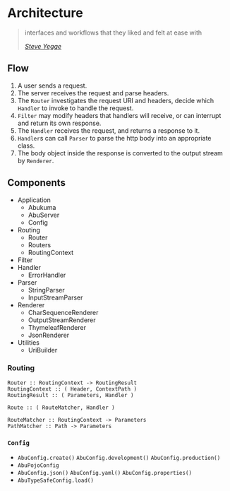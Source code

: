 # Architecture

> interfaces and workflows that they liked and felt at ease with
>
> [*Steve Yegge*](https://gist.github.com/chitchcock/1281611)


## Flow

1. A user sends a request.
2. The server receives the request and parse headers.
3. The `Router` investigates the request URI and headers,
    decide which `Handler` to invoke to handle the request.
4. `Filter` may modify headers that handlers will receive, or can interrupt and return its own response.
5. The `Handler` receives the request, and returns a response to it.
6. `Handler`s can call `Parser` to parse the http body into an appropriate class.
7. The body object inside the response is converted to the output stream by `Renderer`.


## Components

* Application
    * Abukuma
    * AbuServer
    * Config
* Routing
    * Router
    * Routers
    * RoutingContext
* Filter
* Handler
    * ErrorHandler
* Parser
    * StringParser
    * InputStreamParser
* Renderer
    * CharSequenceRenderer
    * OutputStreamRenderer
    * ThymeleafRenderer
    * JsonRenderer
* Utilities
    * UriBuilder


### Routing

```
Router :: RoutingContext -> RoutingResult
RoutingContext :: ( Header, ContextPath )
RoutingResult :: ( Parameters, Handler )

Route :: ( RouteMatcher, Handler )

RouteMatcher :: RoutingContext -> Parameters
PathMatcher :: Path -> Parameters
```


### `Config`

* `AbuConfig.create()` `AbuConfig.development()` `AbuConfig.production()`
* `AbuPojoConfig`
* `AbuConfig.json()` `AbuConfig.yaml()` `AbuConfig.properties()`
* `AbuTypeSafeConfig.load()`
